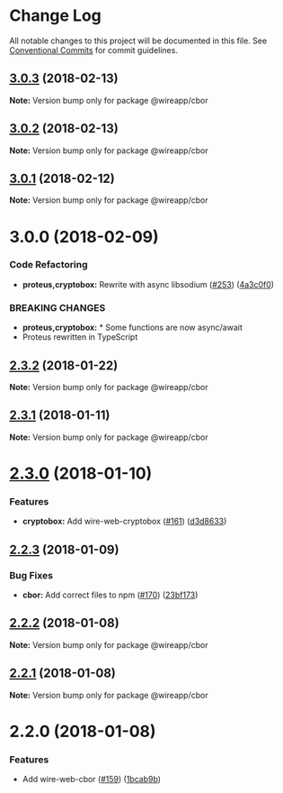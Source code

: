 # Change Log

All notable changes to this project will be documented in this file.
See [Conventional Commits](https://conventionalcommits.org) for commit guidelines.

<a name="3.0.3"></a>
## [3.0.3](https://github.com/wireapp/wire-web-packages/tree/master/packages/cbor/compare/@wireapp/cbor@3.0.2...@wireapp/cbor@3.0.3) (2018-02-13)




**Note:** Version bump only for package @wireapp/cbor

<a name="3.0.2"></a>
## [3.0.2](https://github.com/wireapp/wire-web-packages/tree/master/packages/cbor/compare/@wireapp/cbor@3.0.1...@wireapp/cbor@3.0.2) (2018-02-13)




**Note:** Version bump only for package @wireapp/cbor

<a name="3.0.1"></a>
## [3.0.1](https://github.com/wireapp/wire-web-packages/tree/master/packages/cbor/compare/@wireapp/cbor@3.0.0...@wireapp/cbor@3.0.1) (2018-02-12)




**Note:** Version bump only for package @wireapp/cbor

<a name="3.0.0"></a>
# 3.0.0 (2018-02-09)


### Code Refactoring

* **proteus,cryptobox:** Rewrite with async libsodium ([#253](https://github.com/wireapp/wire-web-packages/tree/master/packages/cbor/issues/253)) ([4a3c0f0](https://github.com/wireapp/wire-web-packages/tree/master/packages/cbor/commit/4a3c0f0))


### BREAKING CHANGES

* **proteus,cryptobox:** * Some functions are now async/await
* Proteus rewritten in TypeScript




<a name="2.3.2"></a>

## [2.3.2](https://github.com/wireapp/wire-web-packages/tree/master/packages/cbor/compare/@wireapp/cbor@2.3.1...@wireapp/cbor@2.3.2) (2018-01-22)

**Note:** Version bump only for package @wireapp/cbor

<a name="2.3.1"></a>

## [2.3.1](https://github.com/wireapp/wire-web-packages/tree/master/packages/cbor/compare/@wireapp/cbor@2.3.0...@wireapp/cbor@2.3.1) (2018-01-11)

**Note:** Version bump only for package @wireapp/cbor

<a name="2.3.0"></a>

# [2.3.0](https://github.com/wireapp/wire-web-packages/tree/master/packages/cbor/compare/@wireapp/cbor@2.2.3...@wireapp/cbor@2.3.0) (2018-01-10)

### Features

* **cryptobox:** Add wire-web-cryptobox ([#161](https://github.com/wireapp/wire-web-packages/tree/master/packages/cbor/issues/161)) ([d3d8633](https://github.com/wireapp/wire-web-packages/tree/master/packages/cbor/commit/d3d8633))

<a name="2.2.3"></a>

## [2.2.3](https://github.com/wireapp/wire-web-packages/tree/master/packages/cbor/compare/@wireapp/cbor@2.2.2...@wireapp/cbor@2.2.3) (2018-01-09)

### Bug Fixes

* **cbor:** Add correct files to npm ([#170](https://github.com/wireapp/wire-web-packages/tree/master/packages/cbor/issues/170)) ([23bf173](https://github.com/wireapp/wire-web-packages/tree/master/packages/cbor/commit/23bf173))

<a name="2.2.2"></a>

## [2.2.2](https://github.com/wireapp/wire-web-packages/tree/master/packages/cbor/compare/@wireapp/cbor@2.2.1...@wireapp/cbor@2.2.2) (2018-01-08)

**Note:** Version bump only for package @wireapp/cbor

<a name="2.2.1"></a>

## [2.2.1](https://github.com/wireapp/wire-web-packages/tree/master/packages/cbor/compare/@wireapp/cbor@2.2.0...@wireapp/cbor@2.2.1) (2018-01-08)

**Note:** Version bump only for package @wireapp/cbor

<a name="2.2.0"></a>

# 2.2.0 (2018-01-08)

### Features

* Add wire-web-cbor ([#159](https://github.com/wireapp/wire-web-packages/tree/master/packages/cbor/issues/159)) ([1bcab9b](https://github.com/wireapp/wire-web-packages/tree/master/packages/cbor/commit/1bcab9b))
